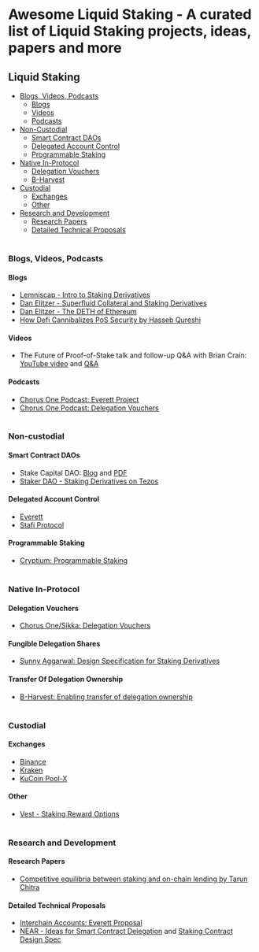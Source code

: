 # Awesome Liquid Staking - A curated list of Liquid Staking projects, ideas, papers and more

## Liquid Staking
- [Blogs, Videos, Podcasts](#blogs-videos-podcasts)
  - [Blogs](#blogs)
  - [Videos](#videos)  
  - [Podcasts](#podcasts)  
- [Non-Custodial](#non-custodial)
  - [Smart Contract DAOs](#smart-contract-daos)
  - [Delegated Account Control](#delegated-account-control)
  - [Programmable Staking](#programmable-staking)
- [Native In-Protocol](#native-in-protocol)
  - [Delegation Vouchers](#delegation-vouchers)
  - [B-Harvest](#transfer-of-delegation-onwership)
- [Custodial](#non-custodial)
  - [Exchanges](#exchanges)
  - [Other](#other)
- [Research and Development](#research-and-development)
  - [Research Papers](#research-papers)
  - [Detailed Technical Proposals](#detailed-technical-proposals)<br/><br/>
  
### Blogs, Videos, Podcasts

#### Blogs
- [Lemniscap - Intro to Staking Derivatives](https://medium.com/lemniscap/an-intro-to-staking-derivatives-i-a43054efd51c)
- [Dan Elitzer - Superfluid Collateral and Staking Derivatives](https://tokeneconomy.co/superfluid-collateral-in-open-finance-8c3db15efac)
- [Dan Elitzer - The DETH of Ethereum](https://medium.com/ideo-colab/the-deth-of-ethereum-98553866e81b?)
- [How Defi Cannibalizes PoS Security by Hasseb Qureshi](https://medium.com/dragonfly-research/how-defi-cannibalizes-pos-security-84b146f00697)

#### Videos
- The Future of Proof-of-Stake talk and follow-up Q&A with Brian Crain: [YouTube video](https://www.youtube.com/watch?v=jFpj9thyPzU) and [Q&A](https://blog.chorus.one/future-of-proof-of-stake-q-a-with-brian-crain/)

#### Podcasts
- [Chorus One Podcast: Everett Project](https://chorusone.libsyn.com/11-batoms-a-design-for-fungible-staking-positions-with-ryan-park)
- [Chorus One Podcast: Delegation Vouchers](https://chorusone.libsyn.com/4-delegation-vouchers-a-design-concept-for-liquid-staking-positions)<br/><br/>

### Non-custodial

#### Smart Contract DAOs
- Stake Capital DAO: [Blog](https://medium.com/stakecapital/introducing-stake-dao-by-stake-capital-claiming-future-yield-revenue-7059e0781328) and [PDF](https://github.com/stake-capital/research/blob/master/Stake%20Capital%20DAO%20Light%20Paper.pdf)
- [Staker DAO - Staking Derivatives on Tezos](https://www.stakerdao.com/)

#### Delegated Account Control
- [Everett](https://www.everett.zone/)
- [Stafi Protocol](https://docs.stafi.io/)

#### Programmable Staking
- [Cryptium: Programmable Staking](https://www.youtube.com/watch?v=ntsvD4mw8yE)<br/><br/>

### Native In-Protocol

#### Delegation Vouchers
- [Chorus One/Sikka: Delegation Vouchers](https://blog.chorus.one/delegation-vouchers/)

#### Fungible Delegation Shares
- [Sunny Aggarwal: Design Specification for Staking Derivatives](https://forum.cosmos.network/t/a-design-for-fungible-staking-derivatives/2441)

#### Transfer Of Delegation Ownership
- [B-Harvest: Enabling transfer of delegation ownership](https://forum.cosmos.network/t/discussion-enabling-transfer-of-delegation-ownership/2324)<br/><br/>

### Custodial

#### Exchanges
- [Binance](https://www.binance.com/nl/staking)
- [Kraken](https://www.kraken.com/en-us/features/staking-coins)
- [KuCoin Pool-X](https://pool-x.io/staking)

#### Other
- [Vest - Staking Reward Options](https://vest.io/#/)<br/><br/>

### Research and Development

#### Research Papers
- [Competitive equilibria between staking and on-chain lending by Tarun Chitra](https://arxiv.org/abs/2001.00919)

#### Detailed Technical Proposals
- [Interchain Accounts: Everett Proposal](https://github.com/cosmos/ics/issues/251)
- [NEAR - Ideas for Smart Contract Delegation](https://research.nearprotocol.com/t/staking-and-delegation-via-smart-contract/43) and [Staking Contract Design Spec](https://github.com/nearprotocol/NEPs/pull/27/files#diff-7ec232c276390edf926f159669d5388c)




